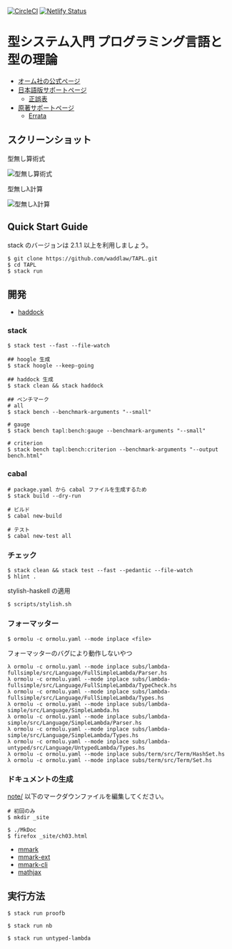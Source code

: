[![CircleCI](https://circleci.com/gh/waddlaw/TAPL.svg?style=svg&circle-token=8ce7ac6650bb2b4998a484e802ea77f812fd9401)](https://circleci.com/gh/waddlaw/TAPL)
[![Netlify Status](https://api.netlify.com/api/v1/badges/8c7df8ad-e448-40fd-821e-9338ad72482b/deploy-status)](https://app.netlify.com/sites/tapl/deploys)

# 型システム入門 プログラミング言語と型の理論

- [オーム社の公式ページ](https://www.ohmsha.co.jp/book/9784274069116/)
- [日本語版サポートページ](http://tapl.proofcafe.org/)
  - [正誤表](http://tapl.proofcafe.org/errata)
- [原著サポートページ](http://www.cis.upenn.edu/~bcpierce/)
  - [Errata](http://www.cis.upenn.edu/~bcpierce/tapl/index.html)

## スクリーンショット

型無し算術式

![型無し算術式](screenshots/untyped-arith.gif)

型無しλ計算

![型無しλ計算](screenshots/untyped-lambda.gif)

## Quick Start Guide

stack のバージョンは 2.1.1 以上を利用しましょう。

```shell
$ git clone https://github.com/waddlaw/TAPL.git
$ cd TAPL
$ stack run
```

## 開発

- [haddock](https://waddlaw.github.io/TAPL/)

### stack

```shell
$ stack test --fast --file-watch

## hoogle 生成
$ stack hoogle --keep-going

## haddock 生成
$ stack clean && stack haddock

## ベンチマーク
# all
$ stack bench --benchmark-arguments "--small"

# gauge
$ stack bench tapl:bench:gauge --benchmark-arguments "--small"

# criterion
$ stack bench tapl:bench:criterion --benchmark-arguments "--output bench.html"
```

### cabal

```shell
# package.yaml から cabal ファイルを生成するため
$ stack build --dry-run

# ビルド
$ cabal new-build

# テスト
$ cabal new-test all
```

### チェック

```shell
$ stack clean && stack test --fast --pedantic --file-watch
$ hlint .
```

stylish-haskell の適用

```shell
$ scripts/stylish.sh
```

### フォーマッター

```shell
$ ormolu -c ormolu.yaml --mode inplace <file>
```

フォーマッターのバグにより動作しないやつ

```shell
λ ormolu -c ormolu.yaml --mode inplace subs/lambda-fullsimple/src/Language/FullSimpleLambda/Parser.hs
λ ormolu -c ormolu.yaml --mode inplace subs/lambda-fullsimple/src/Language/FullSimpleLambda/TypeCheck.hs
λ ormolu -c ormolu.yaml --mode inplace subs/lambda-fullsimple/src/Language/FullSimpleLambda/Types.hs
λ ormolu -c ormolu.yaml --mode inplace subs/lambda-simple/src/Language/SimpleLambda.hs
λ ormolu -c ormolu.yaml --mode inplace subs/lambda-simple/src/Language/SimpleLambda/Parser.hs
λ ormolu -c ormolu.yaml --mode inplace subs/lambda-simple/src/Language/SimpleLambda/Types.hs
λ ormolu -c ormolu.yaml --mode inplace subs/lambda-untyped/src/Language/UntypedLambda/Types.hs
λ ormolu -c ormolu.yaml --mode inplace subs/term/src/Term/HashSet.hs
λ ormolu -c ormolu.yaml --mode inplace subs/term/src/Term/Set.hs
```

### ドキュメントの生成

[note/](./note) 以下のマークダウンファイルを編集してください。

```shell
# 初回のみ
$ mkdir _site

$ ./MkDoc
$ firefox _site/ch03.html
```

- [mmark](https://github.com/mmark-md/mmark)
- [mmark-ext](https://github.com/mmark-md/mmark-ext)
- [mmark-cli](https://github.com/mmark-md/mmark-cli)
- [mathjax](http://docs.mathjax.org/en/latest/)

## 実行方法

```shell
$ stack run proofb

$ stack run nb

$ stack run untyped-lambda
```
